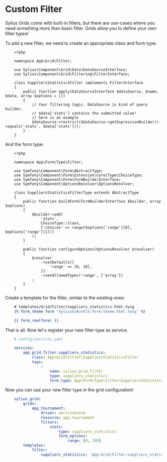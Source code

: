 Custom Filter
=============

Sylius Grids come with built-in filters, but there are use-cases where you need something more than basic filter. Grids allow you to define your own filter types!

To add a new filter, we need to create an appropriate class and form type.

``` .php
    <?php

    namespace App\Grid\Filter;

    use Sylius\Component\Grid\Data\DataSourceInterface;
    use Sylius\Component\Grid\Filtering\FilterInterface;

    class SuppliersStatisticsFilter implements FilterInterface
    {
        public function apply(DataSourceInterface $dataSource, $name, $data, array $options = [])
        {
            // Your filtering logic. DataSource is kind of query builder.
            // $data['stats'] contains the submitted value!
            // here is an example
            $dataSource->restrict($dataSource->getExpressionBuilder()->equals('stats', $data['stats']));
        }
    }
```

And the form type:

``` .php
    <?php

    namespace App\Form\Type\Filter;

    use Symfony\Component\Form\AbstractType;
    use Symfony\Component\Form\Extension\Core\Type\ChoiceType;
    use Symfony\Component\Form\FormBuilderInterface;
    use Symfony\Component\OptionsResolver\OptionsResolver;

    class SuppliersStatisticsFilterType extends AbstractType
    {
        public function buildForm(FormBuilderInterface $builder, array $options)
        {
            $builder->add(
                'stats',
                ChoiceType::class,
                ['choices' => range($options['range'][0], $options['range'][1])]
            );
        }

        public function configureOptions(OptionsResolver $resolver)
        {
            $resolver
                ->setDefaults([
                    'range' => [0, 10],
                ])
                ->setAllowedTypes('range', ['array'])
            ;
        }
    }
```

Create a template for the filter, similar to the existing ones:

``` .html
    # templates/Grid/Filter/suppliers_statistics.html.twig
    {% form_theme form 'SyliusUiBundle:Form:theme.html.twig' %}

    {{ form_row(form) }}
```

That is all. Now let's register your new filter type as service.

``` .yaml
    # config/services.yaml

    services:
        app.grid.filter.suppliers_statistics:
            class: App\Grid\Filter\SuppliersStatisticsFilter
            tags:
                -
                    name: sylius.grid_filter
                    type: suppliers_statistics
                    form_type: App\Form\Type\Filter\SuppliersStatisticsFilterType
```

Now you can use your new filter type in the grid configuration!

``` .yaml
    sylius_grid:
        grids:
            app_tournament:
                driver: doctrine/orm
                resource: app.tournament
                filters:
                    stats:
                        type: suppliers_statistics
                        form_options:
                            range: [0, 100]
        templates:
            filter:
                suppliers_statistics: 'App:Grid/Filter:suppliers_statistics.html.twig'
```
